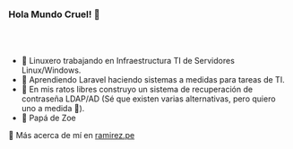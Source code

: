 ### Hola Mundo Cruel! 👋
<br><br>
<ul>
  <li>🐧 Linuxero trabajando en Infraestructura TI de Servidores Linux/Windows.</li>
  <li>📖 Aprendiendo Laravel haciendo sistemas a medidas para tareas de TI.</li>
  <li>👷 En mis ratos libres construyo un sistema de recuperación de contraseña LDAP/AD (Sé que existen varias alternativas, pero quiero uno a medida 💪).</li>
  <li>👧 Papá de Zoe</li>
</ul>
💬 Más acerca de mí en <a href='https://ramirez.pe/index.php/contactanos/'>ramirez.pe</a>


<!--
**framirezu/framirezu** is a ✨ _special_ ✨ repository because its `README.md` (this file) appears on your GitHub profile.

Here are some ideas to get you started:

- 🔭 I’m currently working on ...
- 🌱 I’m currently learning ...
- 👯 I’m looking to collaborate on ...
- 🤔 I’m looking for help with ...
- 💬 Ask me about ...
- 📫 How to reach me: ...
- 😄 Pronouns: ...
- ⚡ Fun fact: ...
-->
